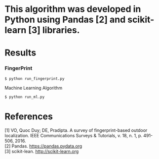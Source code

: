 # This algorithm was developed in Python using Pandas [2] and scikit-learn [3] libraries.

# Results

### FingerPrint ###

	$ python run_fingerprint.py

Machine Learning Algorithm

	$ python run_ml.py



# References

[1] VO, Quoc Duy; DE, Pradipta. A survey of fingerprint-based outdoor localization. IEEE Communications Surveys & Tutorials, v. 18, n. 1, p. 491-506, 2016. <br />
[2] Pandas. https://pandas.pydata.org <br />
[3]	scikit-lean. http://scikit-learn.org <br />
